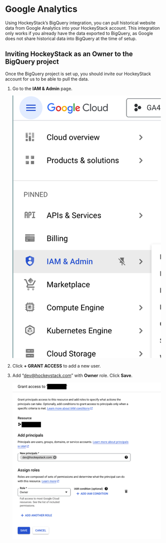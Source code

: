 # Google Analytics

Using HockeyStack’s BigQuery integration, you can pull historical website data from Google Analytics into your HockeyStack account. This integration only works if you already have the data exported to BigQuery, as Google does not share historical data into BigQuery at the time of setup.

## Inviting HockeyStack as an Owner to the BigQuery project

Once the BigQuery project is set up, you should invite our HockeyStack account for us to be able to pull the data.

1. Go to the **IAM & Admin** page.
    
    ![Screenshot 2023-09-26 at 15.48.12.png](Google-Analytics/Screenshot_2023-09-26_at_15.48.12.png)
    
2. Click **+ GRANT ACCESS** to add a new user.
3. Add “dev@hockeystack.com” with **Owner** role. Click **Save**.
    
    ![Screenshot 2023-09-26 at 15.51.16.png](Google-Analytics/Screenshot_2023-09-26_at_15.51.16.png)